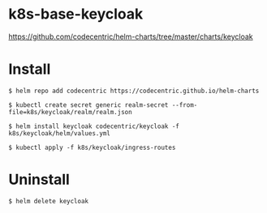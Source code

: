 # k8s-base-keycloak

https://github.com/codecentric/helm-charts/tree/master/charts/keycloak

# Install

```
$ helm repo add codecentric https://codecentric.github.io/helm-charts
```
```
$ kubectl create secret generic realm-secret --from-file=k8s/keycloak/realm/realm.json
```
```
$ helm install keycloak codecentric/keycloak -f k8s/keycloak/helm/values.yml
```

```
$ kubectl apply -f k8s/keycloak/ingress-routes
```

# Uninstall

```
$ helm delete keycloak
```
